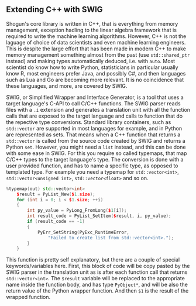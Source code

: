 ## Extending C++ with SWIG

Shogun's core library is written in C++, that is everything from memory management, exception hadling to the linear algebra framework that is required to write the machine learning algorithms. However, C++ is not the laguage of choice of data scientists and even machine learning engineers. This is despite the large effort that has been made in modern C++ to make memory management something almost from the past (use `std::shared_ptr` instead) and making types automatically deduced, i.e. with `auto`. Most scientist do know how to write Python, statisticians in particular usually know R, most engineers prefer Java, and possibly C#, and then languages such as Lua and Go are becoming more relevant. It is no coincidence that these languages, and more, are covered by SWIG. 

SWIG, or Simplified Wrapper and Interface Generator, is a tool that uses a target language's C-API to call C/C++ functions. The SWIG parser reads files with a `.i` extension and generates a translation unit with all the function calls that are exposed to the target language and calls to function that do the repective type conversions. Standard library containers, such as `std::vector` are supported in most languages for example, and in Python are represented as sets. That means when a C++ function that returns a `std::vector` is called from the source code created by SWIG and returns a Python `set`. However, you might need a `list` instead, and this can be done with some ease in SWIG. For this you require so called typemaps, that map C/C++ types to the target language's type. The conversion is done with a user provided function, and has to name a specific type, as opposed to templated type. For example you need a typemap for `std::vector<int>`, `std::vector<unsigned int>`, `std::vector<float>` and so on. 
```cpp
%typemap(out) std::vector<int>
	$result = PyList_New($1.size);
	for (int i = 0; i < $1.size; ++i)
	{
		int py_value = PyLong_FromLong($1[i]);
		int result_code = PyList_SetItem($result, i, py_value);
		if (result_code == -1)
		{
			PyErr_SetString(PyExc_RuntimeError, 
				"Failed to create list from std::vector<int>.");
		}
	}
```
This function is pretty self explanatory, but there are a couple of special keywords/variables here. First, this block of code will be copy pasted by the SWIG parser in the translation unit as is after each function call that returns `std::vector<int>`. The `$result` variable will be replaced to the appropriate name inside the function body, and has type `PyObject*`, and will be also the return value of the Python wrapper function. And then `$1` is the result of the wrapped function. 